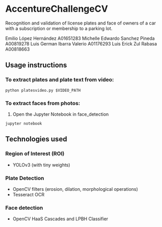 # AccentureChallengeCV
Recognition and validation of license plates and face of owners of a car with a subscription or membership to a parking lot.

Emilio López Hernández A01651283
Michelle Edwardo Sanchez Pineda A00819278
Luis German Ibarra Valerio A01176293
Luis Erick Zul Rabasa A00818663

## Usage instructions

### To extract plates and plate text from video:
```
python platesvideo.py $VIDEO_PATH
```

### To extract faces from photos:
1. Open the Jupyter Notebook in face_detection
```
jupyter notebook
```

## Technologies used
### Region of Interest (ROI)
- YOLOv3 (with tiny weights)
### Plate Detection
- OpenCV filters (erosion, dilation, morphological operations)
- Tesseract OCR
### Face detection
- OpenCV HaaS Cascades and LPBH Classifier
